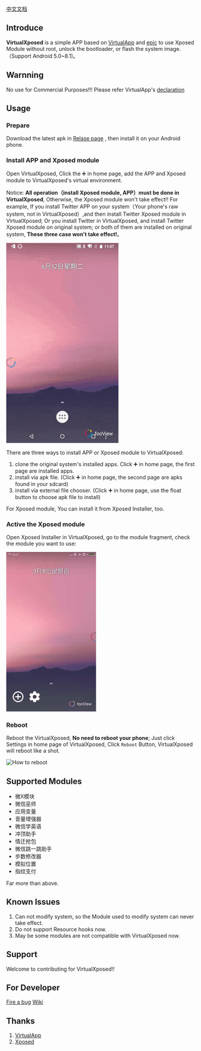 
[中文文档](CHINESE.md "中文")

Introduce
------------
**VirtualXposed** is a simple APP based on [VirtualApp](https://github.com/asLody/VirtualApp) and [epic](https://github.com/tiann/epic) to use Xposed Module without root, unlock the bootloader, or flash the system image.（Support Android 5.0~8.1)。

Warnning
-----------

No use for Commercial Purposes!!!  Please refer VirtualApp's [declaration](https://github.com/asLody/VirtualApp) 

Usage
-------

### Prepare

Download the latest apk in [Relase page](https://github.com/android-hacker/VirtualXposed/releases) , then install it on your Android phone.

### Install APP and Xposed module

Open VirtualXposed, Click the ➕ in home page, add the APP and Xposed module to VirtualXposed's virtual environment.

Notice: **All operation（install Xposed module, APP）must be done in VirtualXposed**, Otherwise, the Xposed module won't take effect!! For example, If you install Twitter APP on your system（Your phone's raw system, not in VirtualXposed）,and then install Twitter Xposed module in VirtualXposed; Or you install Twitter in VirtualXposed, and install Twitter Xposed module on original system; or both of them are installed on original system, **These three case won't take effect!**。

![How to install](https://raw.githubusercontent.com/tiann/arts/master/vxp_install.gif)

There are three ways to install APP or Xposed module to VirtualXposed:

1. clone the original system's installed apps. Click ➕ in home page, the first page are installed apps.
2. install via apk file. (Click ➕ in home page, the second page are apks found in your sdcard)
3. install via external file chooser. (Click ➕ in home page, use the float button to choose apk file to install)

For Xposed module, You can install it from Xposed Installer, too.

### Active the Xposed module

Open Xposed Installer in VirtualXposed, go to the module fragment, check the module you want to use:

![How to active module](https://raw.githubusercontent.com/tiann/arts/master/vxp_active.gif)

### Reboot

Reboot the VirtualXposed, **No need to reboot your phone**; Just click Settings in home page of VirtualXposed, Click `Reboot` Button, VirtualXposed will reboot like a shot. 

![How to reboot](https://raw.githubusercontent.com/tiann/arts/master/vxp_.gif)

Supported Modules
--------------------

- 微X模块
- 微信巫师
- 应用变量
- 音量增强器
- 微信学英语
- 冲顶助手
- 情迁抢包
- 微信跳一跳助手
- 步数修改器
- 模拟位置
- 指纹支付

Far more than above.

Known Issues
-------------

1. Can not modify system, so the Module used to modify system can never take effect.
2. Do not support Resource hooks now.
3. May be some modules are not compatible with VirtualXposed now.

Support
-----------

Welcome to contributing for VirtualXposed!!

For Developer
--------------

[Fire a bug](https://github.com/android-hacker/exposed/issues)
[Wiki](https://github.com/android-hacker/VirtualXposed/wiki)

Thanks
-------

1. [VirtualApp](https://github.com/asLody/VirtualApp)
2. [Xposed](https://github.com/rovo89/Xposed)